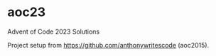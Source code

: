 # aoc23

Advent of Code 2023 Solutions

Project setup from https://github.com/anthonywritescode (aoc2015).
